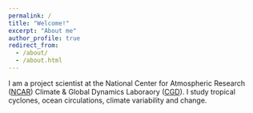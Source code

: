 ```yaml
---
permalink: /
title: "Welcome!"
excerpt: "About me"
author_profile: true
redirect_from: 
  - /about/
  - /about.html
---
```




I am a project scientist at the National Center for Atmospheric Research ([NCAR](https://ncar.ucar.edu/)) Climate & Global Dynamics Laboraory ([CGD](https://www.cgd.ucar.edu/)). I study tropical cyclones, ocean circulations, climate variability and change. 


